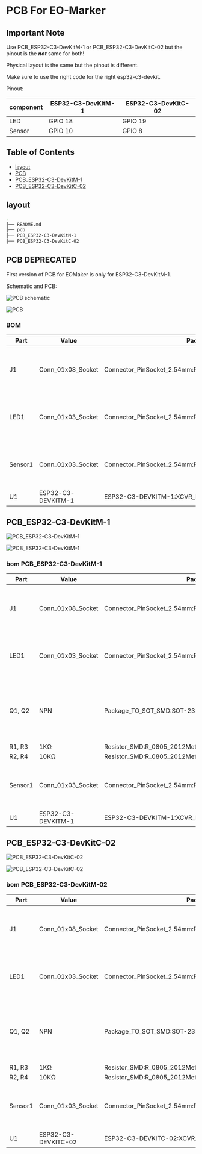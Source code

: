 # PCB For EO-Marker

## Important Note

Use PCB_ESP32-C3-DevKitM-1 or PCB_ESP32-C3-DevKitC-02
but the pinout is the ***not*** same for both!

Physical layout is the same but the pinout is different.

Make sure to use the right code for the right esp32-c3-devkit.

Pinout:

|component|ESP32-C3-DevKitM-1|ESP32-C3-DevKitC-02|
|---|---|---|
|LED|GPIO 18|GPIO 19|
|Sensor|GPIO 10|GPIO 8|



## Table of Contents

- [layout](#layout)
- [PCB](#pcb-deprecated)
- [PCB_ESP32-C3-DevKitM-1](#pcb_esp32-c3-devkitc-02)
- [PCB_ESP32-C3-DevKitC-02](#pcb_esp32-c3-devkitc-02)

## layout

```bash
.
├── README.md
├── pcb
├── PCB_ESP32-C3-DevKitM-1
├── PCB_ESP32-C3-DevKitC-02

```

## PCB DEPRECATED

First version of PCB for EOMaker
is only for ESP32-C3-DevKitM-1.

Schematic and PCB:

![PCB schematic](./PCB/sch.png)

![PCB](./PCB/PCB.png)

### BOM

| Part | Value | Package | Description |
| --- | --- | --- | --- |
| J1 | Conn_01x08_Socket | Connector_PinSocket_2.54mm:PinSocket_1x08_P2.54mm_Vertical | Generic connector, single row, 01x08, script generated |
| LED1 | Conn_01x03_Socket | Connector_PinSocket_2.54mm:PinSocket_1x03_P2.54mm_Vertical | Generic connector, single row, 01x03, script generated |
| Sensor1 | Conn_01x03_Socket | Connector_PinSocket_2.54mm:PinSocket_1x03_P2.54mm_Vertical | Generic connector, single row, 01x03, script generated |
| U1 | ESP32-C3-DEVKITM-1 | ESP32-C3-DEVKITM-1:XCVR_ESP32-C3-DEVKITM-1 |  |

## PCB_ESP32-C3-DevKitM-1

![PCB_ESP32-C3-DevKitM-1](./PCB_ESP32-C3-DevKitM-1/sch.png)

![PCB_ESP32-C3-DevKitM-1](./PCB_ESP32-C3-DevKitM-1/PCB.png)

### bom PCB_ESP32-C3-DevKitM-1

| Part | Value | Package | Description |
| --- | --- | --- | --- |
| J1 | Conn_01x08_Socket | Connector_PinSocket_2.54mm:PinSocket_1x08_P2.54mm_Vertical | Generic connector, single row, 01x08, script generated |
| LED1 | Conn_01x03_Socket | Connector_PinSocket_2.54mm:PinSocket_1x03_P2.54mm_Vertical | Generic connector, single row, 01x03, script generated |
| Q1, Q2 | NPN | Package_TO_SOT_SMD:SOT-23 | Bipolar transistor symbol for simulation only, substrate tied to the emitter |
| R1, R3 | 1KΩ | Resistor_SMD:R_0805_2012Metric | Resistor |
| R2, R4 | 10KΩ | Resistor_SMD:R_0805_2012Metric | Resistor |
| Sensor1 | Conn_01x03_Socket | Connector_PinSocket_2.54mm:PinSocket_1x03_P2.54mm_Vertical | Generic connector, single row, 01x03, script generated |
| U1 | ESP32-C3-DEVKITM-1 | ESP32-C3-DEVKITM-1:XCVR_ESP32-C3-DEVKITM-1 |  |

## PCB_ESP32-C3-DevKitC-02

![PCB_ESP32-C3-DevKitC-02](./PCB_ESP32-C3-DevKitC-02/sch.png)

![PCB_ESP32-C3-DevKitC-02](./PCB_ESP32-C3-DevKitC-02/PCB.png)

### bom PCB_ESP32-C3-DevKitM-02

| Part | Value | Package | Description |
| --- | --- | --- | --- |
| J1 | Conn_01x08_Socket | Connector_PinSocket_2.54mm:PinSocket_1x08_P2.54mm_Vertical | Generic connector, single row, 01x08, script generated |
| LED1 | Conn_01x03_Socket | Connector_PinSocket_2.54mm:PinSocket_1x03_P2.54mm_Vertical | Generic connector, single row, 01x03, script generated |
| Q1, Q2 | NPN | Package_TO_SOT_SMD:SOT-23 | Bipolar transistor symbol for simulation only, substrate tied to the emitter |
| R1, R3 | 1KΩ | Resistor_SMD:R_0805_2012Metric | Resistor |
| R2, R4 | 10KΩ | Resistor_SMD:R_0805_2012Metric | Resistor |
| Sensor1 | Conn_01x03_Socket | Connector_PinSocket_2.54mm:PinSocket_1x03_P2.54mm_Vertical | Generic connector, single row, 01x03, script generated |
| U1 | ESP32-C3-DEVKITC-02 | ESP32-C3-DEVKITC-02:XCVR_ESP32-C3-DEVKITC-02 |  |




